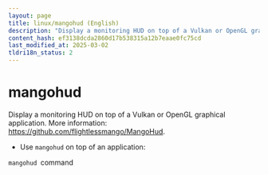 ```yaml
---
layout: page
title: linux/mangohud (English)
description: "Display a monitoring HUD on top of a Vulkan or OpenGL graphical application."
content_hash: ef3138dcda2860d17b538315a12b7eaae0fc75cd
last_modified_at: 2025-03-02
tldri18n_status: 2
---
```

# mangohud

Display a monitoring HUD on top of a Vulkan or OpenGL graphical application.
More information: <https://github.com/flightlessmango/MangoHud>.

- Use `mangohud` on top of an application:

`mangohud `<span class="tldr-var badge badge-pill bg-dark-lm bg-white-dm text-white-lm text-dark-dm font-weight-bold">command</span>
